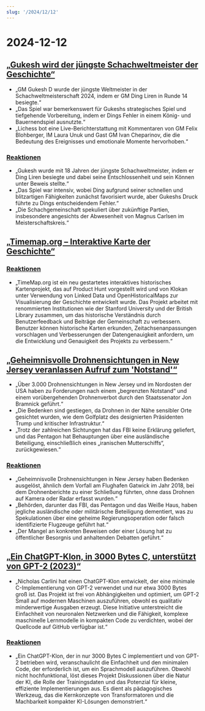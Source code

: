 ```yaml
---
slug: '/2024/12/12'
---
```


# 2024-12-12

## [„Gukesh wird der jüngste Schachweltmeister der Geschichte“](https://lichess.org/@/Lichess/blog/wcc-2024-round-14-gukesh-becomes-the-youngest-world-champion-in-history/cDggdNZw)

- „GM Gukesh D wurde der jüngste Weltmeister in der Schachweltmeisterschaft 2024, indem er GM Ding Liren in Runde 14 besiegte.“
- „Das Spiel war bemerkenswert für Gukeshs strategisches Spiel und tiefgehende Vorbereitung, indem er Dings Fehler in einem König- und Bauernendspiel ausnutzte.“
- „Lichess bot eine Live-Berichterstattung mit Kommentaren von GM Felix Blohberger, IM Laura Unuk und Gast GM Ivan Cheparinov, die die Bedeutung des Ereignisses und emotionale Momente hervorhoben.“

### [Reaktionen](https://news.ycombinator.com/item?id=42398952)

- „Gukesh wurde mit 18 Jahren der jüngste Schachweltmeister, indem er Ding Liren besiegte und dabei seine Entschlossenheit und sein Können unter Beweis stellte.“
- „Das Spiel war intensiv, wobei Ding aufgrund seiner schnellen und blitzartigen Fähigkeiten zunächst favorisiert wurde, aber Gukeshs Druck führte zu Dings entscheidendem Fehler.“
- „Die Schachgemeinschaft spekuliert über zukünftige Partien, insbesondere angesichts der Abwesenheit von Magnus Carlsen im Meisterschaftskreis.“

## [„Timemap.org – Interaktive Karte der Geschichte“](https://www.oldmapsonline.org/en/history/regions)

### [Reaktionen](https://news.ycombinator.com/item?id=42397550)

- „TimeMap.org ist ein neu gestartetes interaktives historisches Kartenprojekt, das auf Product Hunt vorgestellt wird und von Klokan unter Verwendung von Linked Data und OpenHistoricalMaps zur Visualisierung der Geschichte entwickelt wurde. Das Projekt arbeitet mit renommierten Institutionen wie der Stanford University und der British Library zusammen, um das historische Verständnis durch Benutzerfeedback und Beiträge der Gemeinschaft zu verbessern. Benutzer können historische Karten erkunden, Zeitachsenanpassungen vorschlagen und Verbesserungen der Datengenauigkeit anfordern, um die Entwicklung und Genauigkeit des Projekts zu verbessern.“

## [„Geheimnisvolle Drohnensichtungen in New Jersey veranlassen Aufruf zum 'Notstand'“](https://www.theguardian.com/us-news/2024/dec/11/new-jersey-drone-sightings-state-of-emergency)

- „Über 3.000 Drohnensichtungen in New Jersey und im Nordosten der USA haben zu Forderungen nach einem „begrenzten Notstand“ und einem vorübergehenden Drohnenverbot durch den Staatssenator Jon Bramnick geführt.“
- „Die Bedenken sind gestiegen, da Drohnen in der Nähe sensibler Orte gesichtet wurden, wie dem Golfplatz des designierten Präsidenten Trump und kritischer Infrastruktur.“
- „Trotz der zahlreichen Sichtungen hat das FBI keine Erklärung geliefert, und das Pentagon hat Behauptungen über eine ausländische Beteiligung, einschließlich eines „iranischen Mutterschiffs“, zurückgewiesen.“

### [Reaktionen](https://news.ycombinator.com/item?id=42391443)

- „Geheimnisvolle Drohnensichtungen in New Jersey haben Bedenken ausgelöst, ähnlich dem Vorfall am Flughafen Gatwick im Jahr 2018, bei dem Drohnenberichte zu einer Schließung führten, ohne dass Drohnen auf Kamera oder Radar erfasst wurden.“
- „Behörden, darunter das FBI, das Pentagon und das Weiße Haus, haben jegliche ausländische oder militärische Beteiligung dementiert, was zu Spekulationen über eine geheime Regierungsoperation oder falsch identifizierte Flugzeuge geführt hat.“
- „Der Mangel an konkreten Beweisen oder einer Lösung hat zu öffentlicher Besorgnis und anhaltenden Debatten geführt.“

## [„Ein ChatGPT-Klon, in 3000 Bytes C, unterstützt von GPT-2 (2023)“](https://nicholas.carlini.com/writing/2023/chat-gpt-2-in-c.html)

- „Nicholas Carlini hat einen ChatGPT-Klon entwickelt, der eine minimale C-Implementierung von GPT-2 verwendet und nur etwa 3000 Bytes groß ist. Das Projekt ist frei von Abhängigkeiten und optimiert, um GPT-2 Small auf modernen Maschinen auszuführen, obwohl es qualitativ minderwertige Ausgaben erzeugt. Diese Initiative unterstreicht die Einfachheit von neuronalen Netzwerken und die Fähigkeit, komplexe maschinelle Lernmodelle in kompakten Code zu verdichten, wobei der Quellcode auf GitHub verfügbar ist.“

### [Reaktionen](https://news.ycombinator.com/item?id=42396372)

- „Ein ChatGPT-Klon, der in nur 3000 Bytes C implementiert und von GPT-2 betrieben wird, veranschaulicht die Einfachheit und den minimalen Code, der erforderlich ist, um ein Sprachmodell auszuführen. Obwohl nicht hochfunktional, löst dieses Projekt Diskussionen über die Natur der KI, die Rolle der Trainingsdaten und das Potenzial für kleine, effiziente Implementierungen aus. Es dient als pädagogisches Werkzeug, das die Kernkonzepte von Transformatoren und die Machbarkeit kompakter KI-Lösungen demonstriert.“

<head>
  <meta property="og:title" content="„Gukesh wird der jüngste Schachweltmeister der Geschichte“" />
  <meta property="og:type" content="website" />
  <meta property="og:image" content="https://og.cho.sh/api/og/?title=%E2%80%9EGukesh%20wird%20der%20j%C3%BCngste%20Schachweltmeister%20der%20Geschichte%E2%80%9C&subheading=Donnerstag%2C%2012.%20Dezember%202024%3A%20Hacker%20News%20Zusammenfassung" />
</head>
